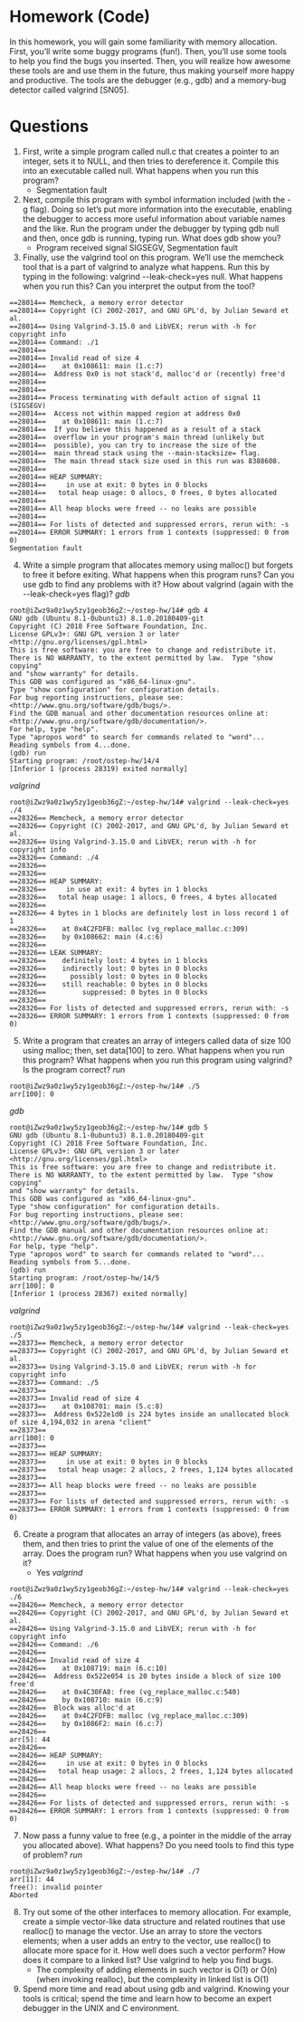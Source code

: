 # Homework (Code)
In this homework, you will gain some familiarity with memory allocation. First, you’ll write some buggy programs (fun!). Then, you’ll use some tools to help you find the bugs you inserted. Then, you will realize how awesome these tools are and use them in the future, thus making yourself more happy and productive. The tools are the debugger (e.g., gdb) and a memory-bug detector called valgrind [SN05].
# Questions
1. First, write a simple program called null.c that creates a pointer to an integer, sets it to NULL, and then tries to dereference it. Compile this into an executable called null. What happens when you run this program?
    - Segmentation fault
2. Next, compile this program with symbol information included (with the -g flag). Doing so let’s put more information into the executable, enabling the debugger to access more useful information about variable names and the like. Run the program under the debugger by typing gdb null and then, once gdb is running, typing run. What does gdb show you?
    - Program received signal SIGSEGV, Segmentation fault
3. Finally, use the valgrind tool on this program. We’ll use the memcheck tool that is a part of valgrind to analyze what happens. Run this by typing in the following: valgrind --leak-check=yes null. What happens when you run this? Can you interpret the output from the tool?
```
==28014== Memcheck, a memory error detector
==28014== Copyright (C) 2002-2017, and GNU GPL'd, by Julian Seward et al.
==28014== Using Valgrind-3.15.0 and LibVEX; rerun with -h for copyright info
==28014== Command: ./1
==28014==
==28014== Invalid read of size 4
==28014==    at 0x108611: main (1.c:7)
==28014==  Address 0x0 is not stack'd, malloc'd or (recently) free'd
==28014==
==28014==
==28014== Process terminating with default action of signal 11 (SIGSEGV)
==28014==  Access not within mapped region at address 0x0
==28014==    at 0x108611: main (1.c:7)
==28014==  If you believe this happened as a result of a stack
==28014==  overflow in your program's main thread (unlikely but
==28014==  possible), you can try to increase the size of the
==28014==  main thread stack using the --main-stacksize= flag.
==28014==  The main thread stack size used in this run was 8388608.
==28014==
==28014== HEAP SUMMARY:
==28014==     in use at exit: 0 bytes in 0 blocks
==28014==   total heap usage: 0 allocs, 0 frees, 0 bytes allocated
==28014==
==28014== All heap blocks were freed -- no leaks are possible
==28014==
==28014== For lists of detected and suppressed errors, rerun with: -s
==28014== ERROR SUMMARY: 1 errors from 1 contexts (suppressed: 0 from 0)
Segmentation fault
```
4. Write a simple program that allocates memory using malloc() but forgets to free it before exiting. What happens when this program runs? Can you use gdb to find any problems with it? How about valgrind (again with the --leak-check=yes flag)?
*gdb*
```
root@iZwz9a0z1wy5zy1geob36gZ:~/ostep-hw/14# gdb 4
GNU gdb (Ubuntu 8.1-0ubuntu3) 8.1.0.20180409-git
Copyright (C) 2018 Free Software Foundation, Inc.
License GPLv3+: GNU GPL version 3 or later <http://gnu.org/licenses/gpl.html>
This is free software: you are free to change and redistribute it.
There is NO WARRANTY, to the extent permitted by law.  Type "show copying"
and "show warranty" for details.
This GDB was configured as "x86_64-linux-gnu".
Type "show configuration" for configuration details.
For bug reporting instructions, please see:
<http://www.gnu.org/software/gdb/bugs/>.
Find the GDB manual and other documentation resources online at:
<http://www.gnu.org/software/gdb/documentation/>.
For help, type "help".
Type "apropos word" to search for commands related to "word"...
Reading symbols from 4...done.
(gdb) run
Starting program: /root/ostep-hw/14/4
[Inferior 1 (process 28319) exited normally]
```
*valgrind*
```
root@iZwz9a0z1wy5zy1geob36gZ:~/ostep-hw/14# valgrind --leak-check=yes ./4
==28326== Memcheck, a memory error detector
==28326== Copyright (C) 2002-2017, and GNU GPL'd, by Julian Seward et al.
==28326== Using Valgrind-3.15.0 and LibVEX; rerun with -h for copyright info
==28326== Command: ./4
==28326==
==28326==
==28326== HEAP SUMMARY:
==28326==     in use at exit: 4 bytes in 1 blocks
==28326==   total heap usage: 1 allocs, 0 frees, 4 bytes allocated
==28326==
==28326== 4 bytes in 1 blocks are definitely lost in loss record 1 of 1
==28326==    at 0x4C2FDFB: malloc (vg_replace_malloc.c:309)
==28326==    by 0x108662: main (4.c:6)
==28326==
==28326== LEAK SUMMARY:
==28326==    definitely lost: 4 bytes in 1 blocks
==28326==    indirectly lost: 0 bytes in 0 blocks
==28326==      possibly lost: 0 bytes in 0 blocks
==28326==    still reachable: 0 bytes in 0 blocks
==28326==         suppressed: 0 bytes in 0 blocks
==28326==
==28326== For lists of detected and suppressed errors, rerun with: -s
==28326== ERROR SUMMARY: 1 errors from 1 contexts (suppressed: 0 from 0)
```
5. Write a program that creates an array of integers called data of size 100 using malloc; then, set data[100] to zero. What happens when you run this program? What happens when you run this program using valgrind? Is the program correct?
*run*
```
root@iZwz9a0z1wy5zy1geob36gZ:~/ostep-hw/14# ./5
arr[100]: 0
```
*gdb*
```
root@iZwz9a0z1wy5zy1geob36gZ:~/ostep-hw/14# gdb 5
GNU gdb (Ubuntu 8.1-0ubuntu3) 8.1.0.20180409-git
Copyright (C) 2018 Free Software Foundation, Inc.
License GPLv3+: GNU GPL version 3 or later <http://gnu.org/licenses/gpl.html>
This is free software: you are free to change and redistribute it.
There is NO WARRANTY, to the extent permitted by law.  Type "show copying"
and "show warranty" for details.
This GDB was configured as "x86_64-linux-gnu".
Type "show configuration" for configuration details.
For bug reporting instructions, please see:
<http://www.gnu.org/software/gdb/bugs/>.
Find the GDB manual and other documentation resources online at:
<http://www.gnu.org/software/gdb/documentation/>.
For help, type "help".
Type "apropos word" to search for commands related to "word"...
Reading symbols from 5...done.
(gdb) run
Starting program: /root/ostep-hw/14/5
arr[100]: 0
[Inferior 1 (process 28367) exited normally]
```
*valgrind*
```
root@iZwz9a0z1wy5zy1geob36gZ:~/ostep-hw/14# valgrind --leak-check=yes ./5
==28373== Memcheck, a memory error detector
==28373== Copyright (C) 2002-2017, and GNU GPL'd, by Julian Seward et al.
==28373== Using Valgrind-3.15.0 and LibVEX; rerun with -h for copyright info
==28373== Command: ./5
==28373==
==28373== Invalid read of size 4
==28373==    at 0x108701: main (5.c:8)
==28373==  Address 0x522e1d0 is 224 bytes inside an unallocated block of size 4,194,032 in arena "client"
==28373==
arr[100]: 0
==28373==
==28373== HEAP SUMMARY:
==28373==     in use at exit: 0 bytes in 0 blocks
==28373==   total heap usage: 2 allocs, 2 frees, 1,124 bytes allocated
==28373==
==28373== All heap blocks were freed -- no leaks are possible
==28373==
==28373== For lists of detected and suppressed errors, rerun with: -s
==28373== ERROR SUMMARY: 1 errors from 1 contexts (suppressed: 0 from 0)
```
6. Create a program that allocates an array of integers (as above), frees them, and then tries to print the value of one of the elements of the array. Does the program run? What happens when you use
valgrind on it?
    - Yes
*valgrind*
```
root@iZwz9a0z1wy5zy1geob36gZ:~/ostep-hw/14# valgrind --leak-check=yes ./6
==28426== Memcheck, a memory error detector
==28426== Copyright (C) 2002-2017, and GNU GPL'd, by Julian Seward et al.
==28426== Using Valgrind-3.15.0 and LibVEX; rerun with -h for copyright info
==28426== Command: ./6
==28426==
==28426== Invalid read of size 4
==28426==    at 0x108719: main (6.c:10)
==28426==  Address 0x522e054 is 20 bytes inside a block of size 100 free'd
==28426==    at 0x4C30FA8: free (vg_replace_malloc.c:540)
==28426==    by 0x108710: main (6.c:9)
==28426==  Block was alloc'd at
==28426==    at 0x4C2FDFB: malloc (vg_replace_malloc.c:309)
==28426==    by 0x1086F2: main (6.c:7)
==28426==
arr[5]: 44
==28426==
==28426== HEAP SUMMARY:
==28426==     in use at exit: 0 bytes in 0 blocks
==28426==   total heap usage: 2 allocs, 2 frees, 1,124 bytes allocated
==28426==
==28426== All heap blocks were freed -- no leaks are possible
==28426==
==28426== For lists of detected and suppressed errors, rerun with: -s
==28426== ERROR SUMMARY: 1 errors from 1 contexts (suppressed: 0 from 0)
```
7. Now pass a funny value to free (e.g., a pointer in the middle of the array you allocated above). What happens? Do you need tools to find this type of problem?
*run*
```
root@iZwz9a0z1wy5zy1geob36gZ:~/ostep-hw/14# ./7
arr[11]: 44
free(): invalid pointer
Aborted
```
8. Try out some of the other interfaces to memory allocation. For example, create a simple vector-like data structure and related routines that use realloc() to manage the vector. Use an array to store the vectors elements; when a user adds an entry to the vector, use realloc() to allocate more space for it. How well does such a vector perform? How does it compare to a linked list? Use valgrind to help you find bugs.
    - The complexity of adding elements in such vector is O(1) or O(n)(when invoking realloc), but the complexity in linked list is O(1)
9.  Spend more time and read about using gdb and valgrind. Knowing your tools is critical; spend the time and learn how to become an expert debugger in the UNIX and C environment.